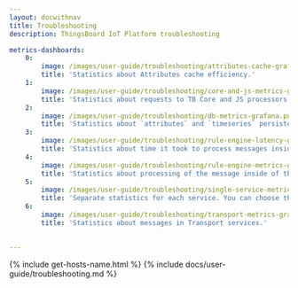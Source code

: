 ```yaml
---
layout: docwithnav
title: Troubleshooting
description: ThingsBoard IoT Platform troubleshooting

metrics-dashboards:
    0:
        image: /images/user-guide/troubleshooting/attributes-cache-grafana.png
        title: 'Statistics about Attributes cache efficiency.'
    1:
        image: /images/user-guide/troubleshooting/core-and-js-metrics-grafana.png
        title: 'Statistics about requests to TB Core and JS processors.'
    2:
        image: /images/user-guide/troubleshooting/db-metrics-grafana.png
        title: 'Statistics about `attributes` and `timeseries` persistence to the PostgreSQL.'
    3:
        image: /images/user-guide/troubleshooting/rule-engine-latency-grafana.png
        title: 'Statistics about time it took to process messages inside of the Rule Engine.'
    4:
        image: /images/user-guide/troubleshooting/rule-engine-metrics-grafana.png
        title: 'Statistics about processing of the message inside of the Rule Engine.'
    5:
        image: /images/user-guide/troubleshooting/single-service-metrics-grafana.png
        title: 'Separate statistics for each service. You can choose the service in the upper left corner.'
    6:
        image: /images/user-guide/troubleshooting/transport-metrics-grafana.png
        title: 'Statistics about messages in Transport services.'
  

---
```


{% include get-hosts-name.html %}
{% include docs/user-guide/troubleshooting.md %}
